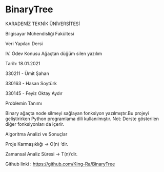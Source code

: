 # BinaryTree

KARADENİZ TEKNİK ÜNİVERSİTESİ

Bilgisayar Mühendisliği Fakültesi

Veri Yapıları Dersi

IV. Ödev Konusu Ağaçtan düğüm silen yazılım


Tarih: 18.01.2021

330211 - Ümit Şahan

330163 - Hasan Soytürk

330145 - Feyiz Oktay Aydır

Problemin Tanımı

Binary ağaçta node silmeyi sağlayan fonksiyon yazılmıştır.Bu projeyi geliştirirken Python programlama dili kullanılmıştır.
Not:  Derste gösterilen diğer fonksiyonları da içerir.

Algoritma Analizi ve Sonuçlar

Proje Karmaşıklığı -> O(n) ‘dir.

Zamansal Analiz Süresi -> T(n)’dir.

Github linki : https://github.com/King-Ra/BinaryTree
